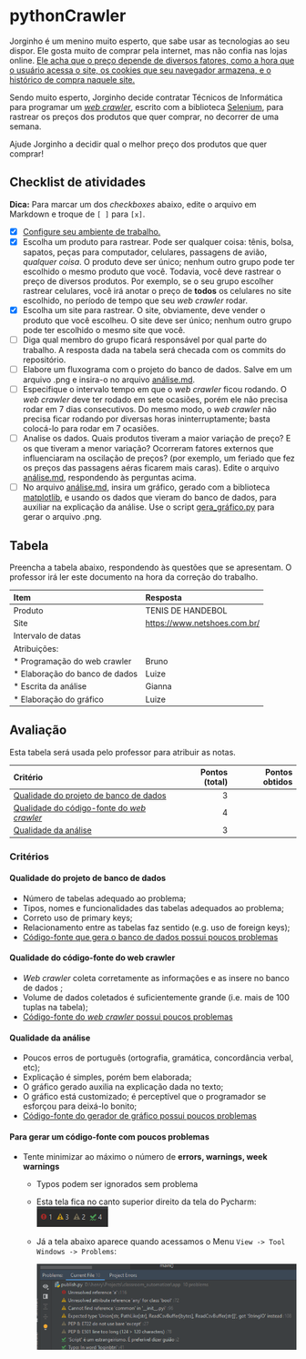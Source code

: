 # pythonCrawler

Jorginho é um menino muito esperto, que sabe usar as tecnologias ao seu dispor.
Ele gosta muito de comprar pela internet, mas não confia nas lojas online. [Ele
acha que o preço depende de diversos fatores, como a hora que o usuário acessa
o site, os cookies que seu navegador armazena, e o histórico de compra naquele
site.](https://www.agazeta.com.br/es/economia/lojas-na-web-tem-precos-diferentes-para-cada-cliente-veja-o-que-fazer-1119)

Sendo muito esperto, Jorginho decide contratar Técnicos de Informática para 
programar um [_web crawler_](https://pt.wikipedia.org/wiki/Rastreador_web), 
escrito com a biblioteca
[Selenium](https://github.com/CTISM-Prof-Henry/pythonSelenium), para rastrear
os preços dos produtos que quer comprar, no decorrer de uma semana. 

Ajude Jorginho a decidir qual o melhor preço dos produtos que quer comprar!

## Checklist de atividades

**Dica:** Para marcar um dos _checkboxes_ abaixo, edite o arquivo em Markdown
e troque de `[ ]` para `[x]`.

* [x] [Configure seu ambiente de trabalho.](https://github.com/CTISM-Prof-Henry/pythonEssentials/)
* [x] Escolha um produto para rastrear. Pode ser qualquer coisa: tênis, bolsa,
      sapatos, peças para computador, celulares, passagens de avião, _qualquer 
      coisa_. O produto deve ser único; nenhum outro grupo pode ter escolhido o 
      mesmo produto que você. Todavia, você deve rastrear o preço de diversos 
      produtos. Por exemplo, se o seu grupo escolher rastrear celulares, você 
      irá anotar o preço de **todos** os celulares no site escolhido, no período
      de tempo que seu _web crawler_ rodar.
* [x] Escolha um site para rastrear. O site, obviamente, deve vender o produto
      que você escolheu. O site deve ser único; nenhum outro grupo pode ter 
      escolhido o mesmo site que você.
* [ ] Diga qual membro do grupo ficará responsável por qual parte do 
      trabalho. A resposta dada na tabela será checada com os commits do 
      repositório.
* [ ] Elabore um fluxograma com o projeto do banco de dados. Salve em um arquivo
      .png e insira-o no arquivo [análise.md](análise.md).
* [ ] Especifique o intervalo tempo em que o _web crawler_ ficou rodando. O _web
      crawler_ deve ter rodado em sete ocasiões, porém ele não precisa rodar em 7
      dias consecutivos. Do mesmo modo, o _web crawler_ não precisa ficar rodando
      por diversas horas ininterruptamente; basta colocá-lo para rodar em 7 
      ocasiões.
* [ ] Analise os dados. Quais produtos tiveram a maior variação de preço? E os
      que tiveram a menor variação? Ocorreram fatores externos que influenciaram
      na oscilação de preços? (por exemplo, um feriado que fez os preços das 
      passagens aéras ficarem mais caras). Edite o arquivo [análise.md](análise.md),
      respondendo às perguntas acima.
* [ ] No arquivo [análise.md](análise.md), insira um gráfico, gerado com a 
      biblioteca [matplotlib](https://matplotlib.org/), e usando os dados 
      que vieram do banco de dados, para auxiliar na explicação da análise. 
      Use o script [gera_gráfico.py](gera_gráfico.py) para gerar o arquivo .png.

## Tabela 

Preencha a tabela abaixo, respondendo às questões que se apresentam. O professor 
irá ler este documento na hora da correção do trabalho.

| Item                             | Resposta            |
|:---------------------------------|:--------------------|
| Produto                          |   TENIS DE HANDEBOL                |
| Site                             |https://www.netshoes.com.br/ |
| Intervalo de datas               |                     |
| Atribuições:                     |                     |
| * Programação do web crawler     |    Bruno            |
| * Elaboração do banco de dados   |    Luize            |
| * Escrita da análise             |    Gianna           |
| * Elaboração do gráfico          |     Luize           |

## Avaliação

Esta tabela será usada pelo professor para atribuir as notas.

| Critério                                                                                | Pontos (total)      | Pontos obtidos |
|:----------------------------------------------------------------------------------------|--------------------:|---------------:|
| [Qualidade do projeto de banco de dados](#qualidade-do-projeto-de-banco-de-dados)       |                  3  |                |
| [Qualidade do código-fonte do _web crawler_](#qualidade-do-código-fonte-do-web-crawler) |                  4  |                |
| [Qualidade da análise](#qualidade-da-análise)                                           |                  3  |                |

### Critérios

#### Qualidade do projeto de banco de dados

* Número de tabelas adequado ao problema;
* Tipos, nomes e funcionalidades das tabelas adequados ao problema;
* Correto uso de primary keys;
* Relacionamento entre as tabelas faz sentido (e.g. uso de foreign keys);
* [Código-fonte que gera o banco de dados possui poucos problemas](#para-gerar-um-código-fonte-com-poucos-problemas)
    
#### Qualidade do código-fonte do web crawler

* _Web crawler_ coleta corretamente as informações e as insere no banco de dados ;
* Volume de dados coletados é suficientemente grande (i.e. mais de 100 tuplas na tabela);
* [Código-fonte do _web crawler_ possui poucos problemas](#para-gerar-um-código-fonte-com-poucos-problemas)

#### Qualidade da análise

* Poucos erros de português (ortografia, gramática, concordância verbal, etc);
* Explicação é simples, porém bem elaborada;
* O gráfico gerado auxilia na explicação dada no texto;
* O gráfico está customizado; é perceptível que o programador se esforçou
  para deixá-lo bonito;
* [Código-fonte do gerador de gráfico possui poucos problemas](#para-gerar-um-código-fonte-com-poucos-problemas)


#### Para gerar um código-fonte com poucos problemas

* Tente minimizar ao máximo o número de **errors, warnings, week warnings**
    * Typos podem ser ignorados sem problema
    * Esta tela fica no canto superior direito da tela do Pycharm: 
      ![](imagens/analysis_small.PNG)
    * Já a tela abaixo aparece quando acessamos o Menu 
      `View -> Tool Windows -> Problems`:

      ![](imagens/analysis_big.PNG)
